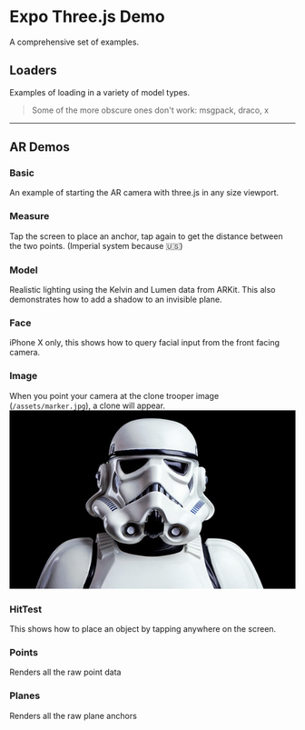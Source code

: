# Expo Three.js Demo

A comprehensive set of examples.

## Loaders

Examples of loading in a variety of model types.

> Some of the more obscure ones don't work: msgpack, draco, x

---

## AR Demos

### Basic

An example of starting the AR camera with three.js in any size viewport.

### Measure

Tap the screen to place an anchor, tap again to get the distance between the two points.
(Imperial system because 🇺🇸)

### Model

Realistic lighting using the Kelvin and Lumen data from ARKit.
This also demonstrates how to add a shadow to an invisible plane.

### Face

iPhone X only, this shows how to query facial input from the front facing camera.

### Image

When you point your camera at the clone trooper image (`/assets/marker.jpg`), a clone will appear.
![This is not the placeholder you are looking for](assets/marker.jpg '-> Add another starwars joke here')

### HitTest

This shows how to place an object by tapping anywhere on the screen.

### Points

Renders all the raw point data

### Planes

Renders all the raw plane anchors
